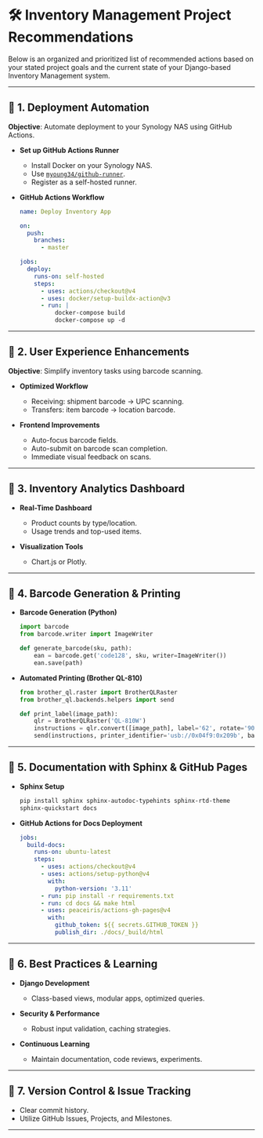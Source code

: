 
# 🛠️ Inventory Management Project Recommendations

Below is an organized and prioritized list of recommended actions based on your stated project goals and the current state of your Django-based Inventory Management system.

---

## 🎯 1. Deployment Automation

**Objective**: Automate deployment to your Synology NAS using GitHub Actions.

- **Set up GitHub Actions Runner**
  - Install Docker on your Synology NAS.
  - Use [`myoung34/github-runner`](https://hub.docker.com/r/myoung34/github-runner).
  - Register as a self-hosted runner.

- **GitHub Actions Workflow**
  ```yaml
  name: Deploy Inventory App

  on:
    push:
      branches:
        - master

  jobs:
    deploy:
      runs-on: self-hosted
      steps:
        - uses: actions/checkout@v4
        - uses: docker/setup-buildx-action@v3
        - run: |
            docker-compose build
            docker-compose up -d
  ```

---

## 🎯 2. User Experience Enhancements

**Objective**: Simplify inventory tasks using barcode scanning.

- **Optimized Workflow**
  - Receiving: shipment barcode → UPC scanning.
  - Transfers: item barcode → location barcode.

- **Frontend Improvements**
  - Auto-focus barcode fields.
  - Auto-submit on barcode scan completion.
  - Immediate visual feedback on scans.

---

## 🎯 3. Inventory Analytics Dashboard

- **Real-Time Dashboard**
  - Product counts by type/location.
  - Usage trends and top-used items.

- **Visualization Tools**
  - Chart.js or Plotly.

---

## 🎯 4. Barcode Generation & Printing

- **Barcode Generation (Python)**
  ```python
  import barcode
  from barcode.writer import ImageWriter

  def generate_barcode(sku, path):
      ean = barcode.get('code128', sku, writer=ImageWriter())
      ean.save(path)
  ```

- **Automated Printing (Brother QL-810)**
  ```python
  from brother_ql.raster import BrotherQLRaster
  from brother_ql.backends.helpers import send

  def print_label(image_path):
      qlr = BrotherQLRaster('QL-810W')
      instructions = qlr.convert([image_path], label='62', rotate='90')
      send(instructions, printer_identifier='usb://0x04f9:0x209b', backend_identifier='pyusb')
  ```

---

## 🎯 5. Documentation with Sphinx & GitHub Pages

- **Sphinx Setup**
  ```bash
  pip install sphinx sphinx-autodoc-typehints sphinx-rtd-theme
  sphinx-quickstart docs
  ```

- **GitHub Actions for Docs Deployment**
  ```yaml
  jobs:
    build-docs:
      runs-on: ubuntu-latest
      steps:
        - uses: actions/checkout@v4
        - uses: actions/setup-python@v4
          with:
            python-version: '3.11'
        - run: pip install -r requirements.txt
        - run: cd docs && make html
        - uses: peaceiris/actions-gh-pages@v4
          with:
            github_token: ${{ secrets.GITHUB_TOKEN }}
            publish_dir: ./docs/_build/html
  ```

---

## 🎯 6. Best Practices & Learning

- **Django Development**
  - Class-based views, modular apps, optimized queries.

- **Security & Performance**
  - Robust input validation, caching strategies.

- **Continuous Learning**
  - Maintain documentation, code reviews, experiments.

---

## 🎯 7. Version Control & Issue Tracking

- Clear commit history.
- Utilize GitHub Issues, Projects, and Milestones.

---
